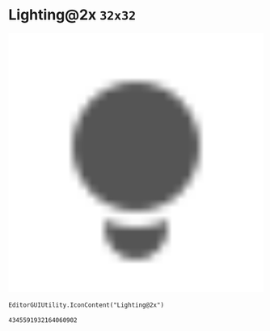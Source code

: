 # Lighting@2x `32x32`
<img src="/img/Lighting@2x.png" width=512 height=512>

``` CSharp
EditorGUIUtility.IconContent("Lighting@2x")
```
```
4345591932164060902
```
